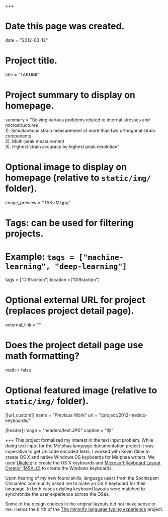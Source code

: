 +++
# Date this page was created.
date = "2012-03-12"

# Project title.
title = "TAKUMI"

# Project summary to display on homepage.
summary = "Solving various problems related to internal stresses and microstructures  
1). Simultaneous strain measurement of more than two orthogonal strain components  
2). Multi-peak  measurement  
3). Highest strain accuracy by highest peak resolution"

# Optional image to display on homepage (relative to `static/img/` folder).
image_preview = "TAKUMI.jpg"

# Tags: can be used for filtering projects.
# Example: `tags = ["machine-learning", "deep-learning"]`
tags = ["Diffraction"]
location =["Diffraction"]

# Optional external URL for project (replaces project detail page).
external_link = ""

# Does the project detail page use math formatting?
math = false

# Optional featured image (relative to `static/img/` folder).
[[url_custom]]
name = "Previous Work"
url = "/project/2012-mexico-keyboards/"

[header]
image = "headers/test.JPG"
caption = ":smile:"

+++
This project formalized my interest in the text input problem. While doing text input for the Meꞌphaa language documentation project it was imperative to get Unicode encoded texts. I worked with Kevin Cline to create OS X and native Windows OS keyboards for Meꞌphaa writers.  We used [Ukelele](http://scripts.sil.org/ukelele) to create the OS X keyboards and  [Microsoft Keyboard Layout Creator (MSKLC)](https://msdn.microsoft.com/en-us/globalization/keyboardlayouts.aspx) to create the Windows keyboards.

Upon hearing of my new found skills, language users from the Sochiapam Chinantec community asked me to make an OS X keyboard for their language. In both cases existing keyboard layouts were matched to synchronize the user experience across the OSes.

Some of the design choices in the original layouts did not make sense to me. Hence the birth of the [The minority language typing experience](/project/2014-typing-expereince/) project.
